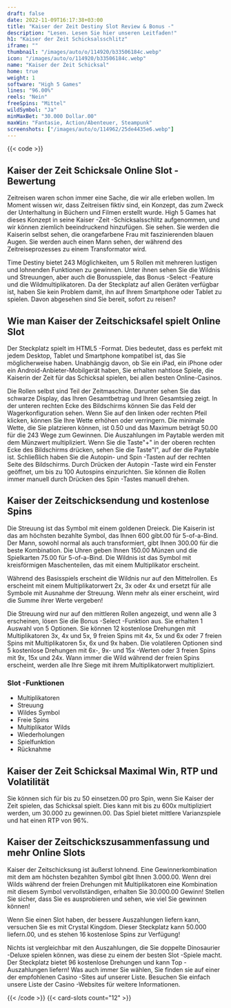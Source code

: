 ```yaml
---
draft: false
date: 2022-11-09T16:17:38+03:00
title: "Kaiser der Zeit Destiny Slot Review & Bonus -"
description: "Lesen. Lesen Sie hier unseren Leitfaden!"
h1: "Kaiser der Zeit Schicksalsschlitz"
iframe: ""
thumbnail: "/images/auto/o/114920/b33506184c.webp"
icon: "/images/auto/o/114920/b33506184c.webp"
name: "Kaiser der Zeit Schicksal"
home: true
weight: 1
software: "High 5 Games"
lines: "96.00%"
reels: "Nein"
freeSpins: "Mittel"
wildSymbol: "Ja"
minMaxBet: "30.000 Dollar.00"
maxWin: "Fantasie, Action/Abenteuer, Steampunk"
screenshots: ["/images/auto/o/114962/25de4435e6.webp"]
---
```


{{< code >}}<h2>Kaiser der Zeit Schicksale Online Slot -Bewertung</h2><p>Zeitreisen waren schon immer eine Sache, die wir alle erleben wollen. Im Moment wissen wir, dass Zeitreisen fiktiv sind, ein Konzept, das zum Zweck der Unterhaltung in Büchern und Filmen erstellt wurde. High 5 Games hat dieses Konzept in seine Kaiser -Zeit -Schicksalsschlitz aufgenommen, und wir können ziemlich beeindruckend hinzufügen. Sie sehen. Sie werden die Kaiserin selbst sehen, die orangefarbene Frau mit faszinierenden blauen Augen. Sie werden auch einen Mann sehen, der während des Zeitreiseprozesses zu einem Transformator wird.</p><p>Time Destiny bietet 243 Möglichkeiten, um 5 Rollen mit mehreren lustigen und lohnenden Funktionen zu gewinnen. Unter ihnen sehen Sie die Wildnis und Streuungen, aber auch die Bonusspiele, das Bonus -Select -Feature und die Wildmultiplikatoren. Da der Steckplatz auf allen Geräten verfügbar ist, haben Sie kein Problem damit, ihn auf Ihrem Smartphone oder Tablet zu spielen. Davon abgesehen sind Sie bereit, sofort zu reisen?</p><h2>Wie man Kaiser der Zeitschicksafel spielt Online Slot</h2><p>Der Steckplatz spielt im HTML5 -Format. Dies bedeutet, dass es perfekt mit jedem Desktop, Tablet und Smartphone kompatibel ist, das Sie möglicherweise haben. Unabhängig davon, ob Sie ein iPad, ein iPhone oder ein Android-Anbieter-Mobilgerät haben, Sie erhalten nahtlose Spiele, die Kaiserin der Zeit für das Schicksal spielen, bei allen besten Online-Casinos.</p><p>Die Rollen selbst sind Teil der Zeitmaschine. Darunter sehen Sie das schwarze Display, das Ihren Gesamtbetrag und Ihren Gesamtsieg zeigt. In der unteren rechten Ecke des Bildschirms können Sie das Feld der Wagerkonfiguration sehen. Wenn Sie auf den linken oder rechten Pfeil klicken, können Sie Ihre Wette erhöhen oder verringern. Die minimale Wette, die Sie platzieren können, ist 0.50 und das Maximum beträgt 50.00 für die 243 Wege zum Gewinnen. Die Auszahlungen im Paytable werden mit dem Münzwert multipliziert. Wenn Sie die Taste"+" in der oberen rechten Ecke des Bildschirms drücken, sehen Sie die Taste"I", auf der die Paytable ist. Schließlich haben Sie die Autopin- und Spin -Tasten auf der rechten Seite des Bildschirms. Durch Drücken der Autopin -Taste wird ein Fenster geöffnet, um bis zu 100 Autospins einzurichten. Sie können die Rollen immer manuell durch Drücken des Spin -Tastes manuell drehen.</p><h2>Kaiser der Zeitschicksendung und kostenlose Spins</h2><p>Die Streuung ist das Symbol mit einem goldenen Dreieck. Die Kaiserin ist das am höchsten bezahlte Symbol, das Ihnen 600 gibt.00 für 5-of-a-Bind. Der Mann, sowohl normal als auch transformiert, gibt Ihnen 300.00 für die beste Kombination. Die Uhren geben Ihnen 150.00 Münzen und die Spielkarten 75.00 für 5-of-a-Bind. Die Wildnis ist das Symbol mit kreisförmigen Maschenteilen, das mit einem Multiplikator erscheint.</p><p>Während des Basisspiels erscheint die Wildnis nur auf den Mittelrollen. Es erscheint mit einem Multiplikatorwert 2x, 3x oder 4x und ersetzt für alle Symbole mit Ausnahme der Streuung. Wenn mehr als einer erscheint, wird die Summe ihrer Werte vergeben!</p><p>Die Streuung wird nur auf den mittleren Rollen angezeigt, und wenn alle 3 erscheinen, lösen Sie die Bonus -Select -Funktion aus. Sie erhalten 1 Auswahl von 5 Optionen. Sie können 12 kostenlose Drehungen mit Multiplikatoren 3x, 4x und 5x, 9 freien Spins mit 4x, 5x und 6x oder 7 freien Spins mit Multiplikatoren 5x, 6x und 9x haben. Die volatileren Optionen sind 5 kostenlose Drehungen mit 6x-, 9x- und 15x -Werten oder 3 freien Spins mit 9x, 15x und 24x. Wann immer die Wild während der freien Spins erscheint, werden alle Ihre Siege mit ihrem Multiplikatorwert multipliziert.</p><h3>
Slot -Funktionen</h3><ul>
<li></span>
Multiplikatoren</li>
<li></span>
Streuung</li>
<li></span>
Wildes Symbol</li>
<li></span>
Freie Spins</li>
<li></span>
Multiplikator Wilds</li>
<li></span>
Wiederholungen</li>
<li></span>
Spielfunktion</li>
<li></span>
Rücknahme</li></ul><h2>Kaiser der Zeit Schicksal Maximal Win, RTP und Volatilität</h2><p>Sie können sich für bis zu 50 einsetzen.00 pro Spin, wenn Sie Kaiser der Zeit spielen, das Schicksal spielt. Dies kann mit bis zu 600x multipliziert werden, um 30.000 zu gewinnen.00. Das Spiel bietet mittlere Varianzspiele und hat einen RTP von 96%.</p><h2>Kaiser der Zeitschickszusammenfassung und mehr Online Slots</h2><p>Kaiser der Zeitschicksung ist äußerst lohnend. Eine Gewinnerkombination mit dem am höchsten bezahlten Symbol gibt Ihnen 3.000.00. Wenn drei Wilds während der freien Drehungen mit Multiplikatoren eine Kombination mit diesem Symbol vervollständigen, erhalten Sie 30.000.00 Gewinn! Stellen Sie sicher, dass Sie es ausprobieren und sehen, wie viel Sie gewinnen können!</p><p>Wenn Sie einen Slot haben, der bessere Auszahlungen liefern kann, versuchen Sie es mit Crystal Kingdom. Dieser Steckplatz kann 50.000 liefern.00, und es stehen 16 kostenlose Spins zur Verfügung!</p><p>Nichts ist vergleichbar mit den Auszahlungen, die Sie doppelte Dinosaurier -Deluxe spielen können, was diese zu einem der besten Slot -Spiele macht. Der Steckplatz bietet 96 kostenlose Drehungen und kann Top -Auszahlungen liefern! Was auch immer Sie wählen, Sie finden sie auf einer der empfohlenen Casino -Sites auf unserer Liste. Besuchen Sie einfach unsere Liste der Casino -Websites für weitere Informationen.</p>{{< /code >}}
 {{< card-slots count="12" >}}
